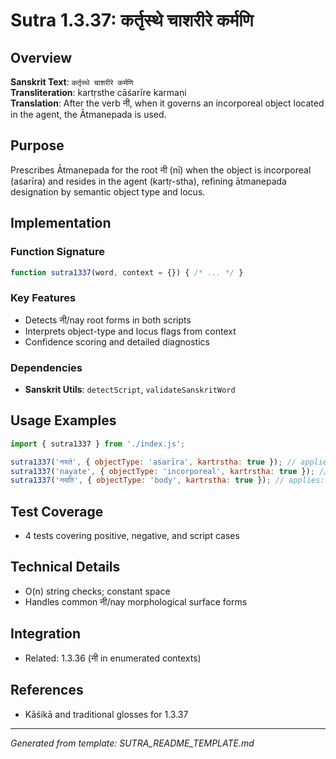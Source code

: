 # Sutra 1.3.37: कर्तृस्थे चाशरीरे कर्मणि

## Overview

**Sanskrit Text**: `कर्तृस्थे चाशरीरे कर्मणि`  
**Transliteration**: kartṛsthe cāśarīre karmaṇi  
**Translation**: After the verb नी, when it governs an incorporeal object located in the agent, the Ātmanepada is used.

## Purpose

Prescribes Ātmanepada for the root नी (nī) when the object is incorporeal (aśarīra) and resides in the agent (kartṛ-stha), refining ātmanepada designation by semantic object type and locus.

## Implementation

### Function Signature
```javascript
function sutra1337(word, context = {}) { /* ... */ }
```

### Key Features
- Detects नी/nay root forms in both scripts
- Interprets object-type and locus flags from context
- Confidence scoring and detailed diagnostics

### Dependencies
- **Sanskrit Utils**: `detectScript`, `validateSanskritWord`

## Usage Examples

```javascript
import { sutra1337 } from './index.js';

sutra1337('नयते', { objectType: 'aśarīra', kartrstha: true }); // applies: true
sutra1337('nayate', { objectType: 'incorporeal', kartrstha: true }); // applies: true
sutra1337('नयति', { objectType: 'body', kartrstha: true }); // applies: false
```

## Test Coverage

- 4 tests covering positive, negative, and script cases

## Technical Details

- O(n) string checks; constant space
- Handles common नी/nay morphological surface forms

## Integration

- Related: 1.3.36 (नी in enumerated contexts)

## References

- Kāśikā and traditional glosses for 1.3.37

---

*Generated from template: SUTRA_README_TEMPLATE.md*
